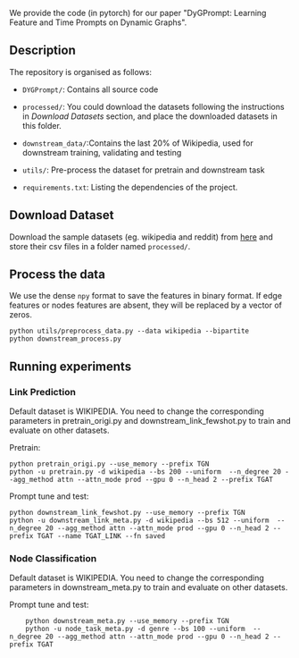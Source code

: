 We provide the code (in pytorch) for our paper "DyGPrompt: Learning Feature and Time Prompts on Dynamic Graphs".

## Description

The repository is organised as follows:

*   `DYGPrompt/`: Contains all source code

*   `processed/`: You could download the datasets following the instructions in *Download Datasets* section, and place the downloaded datasets in this folder.

*   `downstream_data/`:Contains the last 20% of  Wikipedia, used for downstream training, validating and testing

*   `utils/`: Pre-process the dataset for pretrain and downstream task

*   `requirements.txt`: Listing the dependencies of the project.

## Download Dataset

Download the sample datasets (eg. wikipedia and reddit) from
[here](http://snap.stanford.edu/jodie/) and store their csv files in a folder named
`processed/`.

## Process the data

We use the dense `npy` format to save the features in binary format. If edge features or nodes
features are absent, they will be replaced by a vector of zeros.

```{bash}
python utils/preprocess_data.py --data wikipedia --bipartite
python downstream_process.py
```

## Running experiments

### Link Prediction

Default dataset is WIKIPEDIA. You need to change the corresponding parameters in pretrain\_origi.py and  downstream\_link\_fewshot.py to train and evaluate on other datasets.

Pretrain:

```{bash}
python pretrain_origi.py --use_memory --prefix TGN
python -u pretrain.py -d wikipedia --bs 200 --uniform  --n_degree 20 --agg_method attn --attn_mode prod --gpu 0 --n_head 2 --prefix TGAT
```

Prompt tune and test:

```{bash}
python downstream_link_fewshot.py --use_memory --prefix TGN
python -u downstream_link_meta.py -d wikipedia --bs 512 --uniform  --n_degree 20 --agg_method attn --attn_mode prod --gpu 0 --n_head 2 --prefix TGAT --name TGAT_LINK --fn saved
```

### Node Classification

Default dataset is WIKIPEDIA. You need to change the corresponding parameters in downstream\_meta.py to train and evaluate on other datasets.

Prompt tune and test:

```{bash}
    python downstream_meta.py --use_memory --prefix TGN
    python -u node_task_meta.py -d genre --bs 100 --uniform  --n_degree 20 --agg_method attn --attn_mode prod --gpu 0 --n_head 2 --prefix TGAT
```
